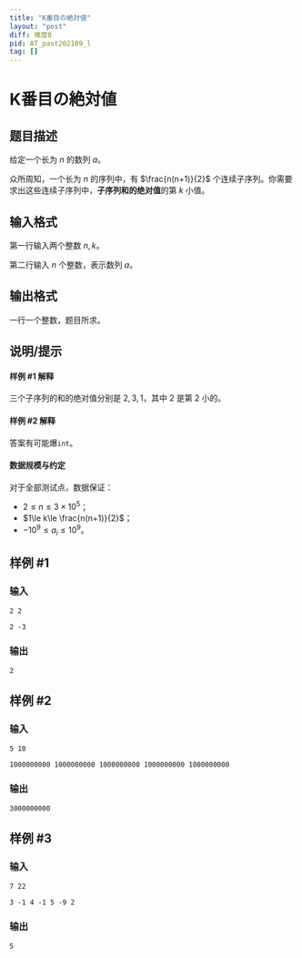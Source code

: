 ```yaml
---
title: "K番目の絶対値"
layout: "post"
diff: 难度0
pid: AT_past202109_l
tag: []
---
```


# K番目の絶対値

## 题目描述

给定一个长为 $n$ 的数列 $a$。

众所周知，一个长为 $n$ 的序列中，有 $\frac{n(n+1)}{2}$ 个连续子序列。你需要求出这些连续子序列中，**子序列和的绝对值**的第 $k$ 小值。

## 输入格式

第一行输入两个整数 $n,k$。

第二行输入 $n$ 个整数，表示数列 $a$。

## 输出格式

一行一个整数，题目所求。

## 说明/提示

#### 样例 #1 解释

三个子序列的和的绝对值分别是 $2,3,1$，其中 $2$ 是第 $2$ 小的。

#### 样例 #2 解释

答案有可能爆`int`。

#### 数据规模与约定

对于全部测试点，数据保证：

- $2\le n\le 3\times 10^5$；
- $1\le k\le \frac{n(n+1)}{2}$；
- $-10^9\le a_i\le 10^9$。

## 样例 #1

### 输入

```
2 2
2 -3
```

### 输出

```
2
```

## 样例 #2

### 输入

```
5 10
1000000000 1000000000 1000000000 1000000000 1000000000
```

### 输出

```
3000000000
```

## 样例 #3

### 输入

```
7 22
3 -1 4 -1 5 -9 2
```

### 输出

```
5
```

